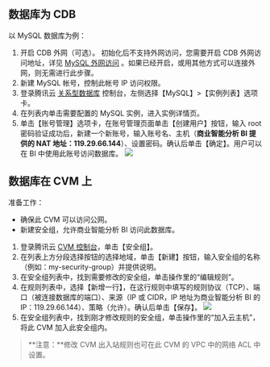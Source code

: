 ## 数据库为 CDB
以 MySQL 数据库为例：
1. 开启 CDB 外网（可选）。
初始化后不支持外网访问，您需要开启 CDB 外网访问地址，详见 [MySQL 外网访问](https://cloud.tencent.com/document/product/236/7264) 。如果已经开启，或用其他方式可以连接外网，则无需进行此步骤。
2. 新建 MySQL 帐号，控制此帐号 IP 访问权限。
3. 登录腾讯云 [关系型数据库](https://console.cloud.tencent.com/cdb) 控制台，左侧选择【MySQL】>【实例列表】选项卡。
4. 在列表内单击需要配置的 MySQL 实例，进入实例详情页。
5. 单击【账号管理】选项卡，在账号管理页面单击【创建用户】按钮，输入 root 密码验证成功后，新建一个新账号，输入账号名、主机（**商业智能分析 BI 提供的 NAT 地址：119.29.66.144**）、设置密码。确认后单击【确定】。用户可以在 BI 中使用此账号访问数据库。
![](https://main.qcloudimg.com/raw/4faa85b03eaf72a0f15b5c01fe914ab0.png)

## 数据库在 CVM 上
准备工作：
- 确保此 CVM 可以访问公网。
- 新建安全组，允许商业智能分析 BI 访问此数据库。


1. 登录腾讯云 [CVM 控制台](https://console.cloud.tencent.com/cvm/overview)，单击【安全组】。
2. 在列表上方分段选择按钮的选择地域，单击【新建】按钮，输入安全组的名称（例如：my-security-group）并提供说明。
3. 在安全组列表中，找到需要修改的安全组，单击操作里的“编辑规则”。
4. 在规则列表中，选择【新增一行】，在这行规则中填写的规则协议（TCP）、端口（被连接数据库的端口）、来源（IP 或 CIDR，IP 地址为商业智能分析 BI 的IP：119.29.66.144）、策略（允许）。确认后单击【保存】。
![](https://main.qcloudimg.com/raw/5fb704b7709a7211bcb2a36f116d4320.png)
5. 在安全组列表中，找到刚才修改规则的安全组，单击操作里的“加入云主机”，将此 CVM 加入此安全组内。
>**注意：**修改 CVM 出入站规则也可在此 CVM 的 VPC 中的网络 ACL 中设置。
